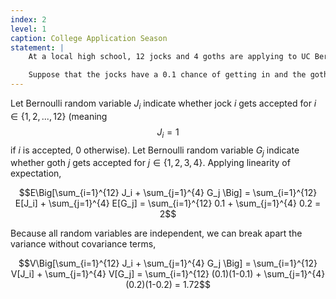 ```yaml
---
index: 2
level: 1
caption: College Application Season
statement: |
    At a local high school, 12 jocks and 4 goths are applying to UC Berkeley. 

    Suppose that the jocks have a 0.1 chance of getting in and the goths have a 0.2 chance. Assume all admissions decisions are independent. Find the mean and variance of the number of students accepted.   
---
```

Let Bernoulli random variable $J_i$ indicate whether jock $i$ gets accepted for $i \in \{1,2,...,12\}$ (meaning $$J_i = 1$$ if $i$ is accepted, 0 otherwise). Let Bernoulli random variable $G_j$ indicate whether goth $j$ gets accepted for $j \in \{1,2,3,4\}$. Applying linearity of expectation,

$$E\Big[\sum_{i=1}^{12} J_i + \sum_{j=1}^{4} G_j \Big] = \sum_{i=1}^{12} E[J_i] + \sum_{j=1}^{4} E[G_j] = \sum_{i=1}^{12} 0.1 + \sum_{j=1}^{4} 0.2 = 2$$

Because all random variables are independent, we can break apart the variance without covariance terms,

$$V\Big[\sum_{i=1}^{12} J_i + \sum_{j=1}^{4} G_j \Big] = \sum_{i=1}^{12} V[J_i] + \sum_{j=1}^{4} V[G_j] = \sum_{i=1}^{12} (0.1)(1-0.1) + \sum_{j=1}^{4} (0.2)(1-0.2) = 1.72$$
